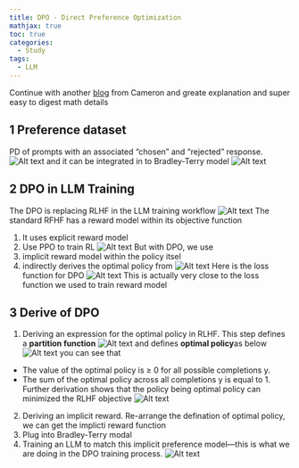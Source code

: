 ```yaml
---
title: DPO - Direct Preference Optimization
mathjax: true
toc: true
categories:
  - Study
tags:
  - LLM
---
```


Continue with another [blog](https://cameronrwolfe.substack.com/p/direct-preference-optimization) from Cameron and greate explanation and super easy to digest math details

## 1 Preference dataset 
PD of prompts with an associated “chosen” and “rejected” response.
![Alt text](/code23/assets/images/2025/25-07-30-RW_files/pd.png)
and it can be integrated in to Bradley-Terry model
![Alt text](/code23/assets/images/2025/25-07-30-RW_files/bt.png)

## 2 DPO in LLM Training
The DPO is replacing RLHF in the LLM training workflow
![Alt text](/code23/assets/images/2025/25-07-30-RW_files/dpo_llm.png)
The standard RFHF has a reward model within its objective function
1. It uses explicit reward model
2. Use PPO to train RL
![Alt text](/code23/assets/images/2025/25-07-30-RW_files/rlhf_loss.png)
But with DPO, we use 
1. implicit reward model within the policy itsel
2. indirectly derives the optimal policy from 
![Alt text](/code23/assets/images/2025/25-07-30-RW_files/dpo_paper.png)
Here is the loss function for DPO
![Alt text](/code23/assets/images/2025/25-07-30-RW_files/dpo_loss.png)
This is actually very close to the loss function we used to train reward model

## 3 Derive of DPO
1. Deriving an expression for the optimal policy in RLHF.
This step defines a **partition function** 
![Alt text](/code23/assets/images/2025/25-07-30-RW_files/pf.png)
and defines **optimal policy**as below
![Alt text](/code23/assets/images/2025/25-07-30-RW_files/op.png)
you can see that
- The value of the optimal policy is ≥ 0 for all possible completions y.
- The sum of the optimal policy across all completions y is equal to 1.
Further derivation shows that the policy being optimal policy can minimized the RLHF objective
![Alt text](/code23/assets/images/2025/25-07-30-RW_files/klmini.png)
2. Deriving an implicit reward. 
Re-arrange the defination of optimal policy, we can get the implicti reward function
3. Plug into Bradley-Terry modal
4. Training an LLM to match this implicit preference model—this is what we are doing in the DPO training process.
![Alt text](/code23/assets/images/2025/25-07-30-RW_files/dpo4.png)